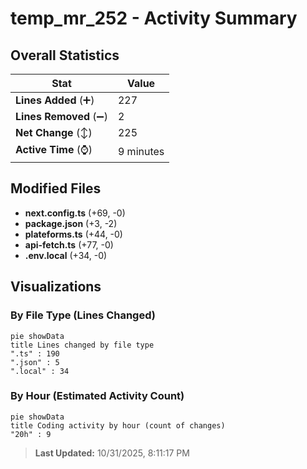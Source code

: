 # temp_mr_252 - Activity Summary 

## Overall Statistics

| Stat                   | Value                                                             |
| ---------------------- | ----------------------------------------------------------------- |
| **Lines Added** (➕)   | 227                                          |
| **Lines Removed** (➖) | 2                                        |
| **Net Change** (↕)    | 225                |
| **Active Time** (⌚)   | 9 minutes |


## Modified Files
- **next.config.ts** (+69, -0)
- **package.json** (+3, -2)
- **plateforms.ts** (+44, -0)
- **api-fetch.ts** (+77, -0)
- **.env.local** (+34, -0)

## Visualizations

### By File Type (Lines Changed)

```mermaid
pie showData
title Lines changed by file type
".ts" : 190
".json" : 5
".local" : 34
```

### By Hour (Estimated Activity Count)

```mermaid
pie showData
title Coding activity by hour (count of changes)
"20h" : 9
```


> **Last Updated:** 10/31/2025, 8:11:17 PM